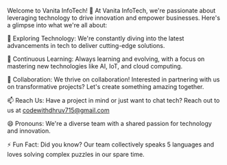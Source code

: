 Welcome to Vanita InfoTech! 👋
At Vanita InfoTech, we're passionate about leveraging technology to drive innovation and empower businesses. Here's a glimpse into what we're all about:

👀 Exploring Technology: We're constantly diving into the latest advancements in tech to deliver cutting-edge solutions.

🌱 Continuous Learning: Always learning and evolving, with a focus on mastering new technologies like AI, IoT, and cloud computing.

💞️ Collaboration: We thrive on collaboration! Interested in partnering with us on transformative projects? Let's create something amazing together.

📫 Reach Us: Have a project in mind or just want to chat tech? Reach out to us at codewithdhruv715@gmail.com

😄 Pronouns: We're a diverse team with a shared passion for technology and innovation.

⚡ Fun Fact: Did you know? Our team collectively speaks 5 languages and loves solving complex puzzles in our spare time.
